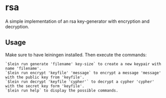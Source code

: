 # rsa

A simple implementation of an rsa key-generator with encryption and decryption.

## Usage

Make sure to have leiningen installed. Then execute the commands:

    `$lein run generate 'filename' key-size` to create a new keypair with name 'filename'.
    `$lein run encrypt 'keyfile' 'message` to encrypt a message 'message' with the public key from 'keyfile'.
    `$lein run decrypt 'keyfile 'cypher'` to decrypt a cypher 'cypher' with the secret key form 'keyfile'.
    `$lein run help` to display the possible commands.
